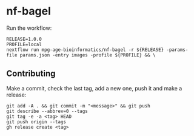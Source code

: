 # nf-bagel

Run the workflow:
```
RELEASE=1.0.0
PROFILE=local
nextflow run mpg-age-bioinformatics/nf-bagel -r ${RELEASE} -params-file params.json -entry images -profile ${PROFILE} && \
```

## Contributing

Make a commit, check the last tag, add a new one, push it and make a release:
```
git add -A . && git commit -m "<message>" && git push
git describe --abbrev=0 --tags
git tag -e -a <tag> HEAD
git push origin --tags
gh release create <tag> 
```